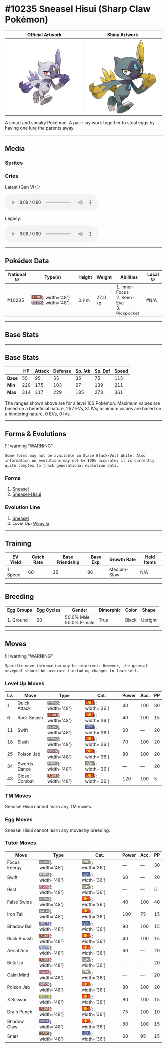 # #10235 Sneasel Hisui (Sharp Claw Pokémon)

| Official Artwork | Shiny Artwork |
| --- | --- |
| ![Official Artwork](../assets/sprites/sneasel-hisui/official_artwork.png) | ![Shiny Artwork](../assets/sprites/sneasel-hisui/official_artwork_shiny.png) |

A smart and sneaky Pokémon. A pair may work together to steal eggs by having one lure the parents away.

---

## Media

### Sprites

### Cries

Latest (Gen VI+):
<p><audio controls>
  <source src='../assets/cries/10235/latest.ogg' type='audio/ogg'>
  Your browser does not support the audio element.
</audio></p>

Legacy:
<p><audio controls>
  <source src='../assets/cries/10235/legacy.ogg' type='audio/ogg'>
  Your browser does not support the audio element.
</audio></p>

---

## Pokédex Data

| National № | Type(s) | Height | Weight | Abilities | Local № |
|------------|---------|--------|--------|-----------|---------|
| #10235 | ![fighting](../assets/types/fighting.png){: width='48'} ![poison](../assets/types/poison.png){: width='48'} | 0.9 m | 27.0 kg | 1. Inner-Focus<br>2. Keen-Eye<br>3. Pickpocket | #N/A |

---

## Base Stats
---

## Base Stats
|   | HP | Attack | Defense | Sp. Atk | Sp. Def | Speed |
|---|----|--------|---------|---------|---------|-------|
| **Base** | 55 | 95 | 55 | 35 | 75 | 115 |
| **Min** | 220 | 175 | 103 | 67 | 139 | 211 |
| **Max** | 314 | 317 | 229 | 185 | 273 | 361 |

The ranges shown above are for a level 100 Pokémon. Maximum values are based on a beneficial nature, 252 EVs, 31 IVs; minimum values are based on a hindering nature, 0 EVs, 0 IVs.

---

## Forms & Evolutions

!!! warning "WARNING"

    Some forms may not be available in Blaze Black/Volt White. Also information on evolutions may not be 100% accurate; it is currently quite complex to track generational evolution data.

### Forms

1. [Sneasel](sneasel.md/)
2. [Sneasel-Hisui](sneasel-hisui.md/)

### Evolution Line

1. [Sneasel](sneasel.md/)
1. Level Up: [Weavile](weavile.md/)

---

## Training

| EV Yield | Catch Rate | Base Friendship | Base Exp. | Growth Rate | Held Items |
|----------|------------|-----------------|-----------|-------------|------------|
| 1 Speed | 60 | 35 | 86 | Medium-Slow | N/A |

---

## Breeding

| Egg Groups | Egg Cycles | Gender | Dimorphic | Color | Shape |
|------------|------------|--------|-----------|-------|-------|
| 1. Ground | 20 | 50.0% Male<br>50.0% Female | True | Black | Upright |

---

## Moves

!!! warning "WARNING"

    Specific move information may be incorrect. However, the general movepool should be accurate (including changes to learnset).

### Level Up Moves

Lv. | Move | Type | Cat. | Power | Acc. | PP
--- | --- | --- | --- | --- | --- | ---
| 1 | Quick Attack | ![normal](../assets/types/normal.png){: width='48'} | ![physical](../assets/move_category/physical.png){: width='36'} | 40 | 100 | 30 |
| 6 | Rock Smash | ![fighting](../assets/types/fighting.png){: width='48'} | ![physical](../assets/move_category/physical.png){: width='36'} | 40 | 100 | 15 |
| 11 | Swift | ![normal](../assets/types/normal.png){: width='48'} | ![special](../assets/move_category/special.png){: width='36'} | 60 | — | 20 |
| 18 | Slash | ![normal](../assets/types/normal.png){: width='48'} | ![physical](../assets/move_category/physical.png){: width='36'} | 70 | 100 | 20 |
| 25 | Poison Jab | ![poison](../assets/types/poison.png){: width='48'} | ![physical](../assets/move_category/physical.png){: width='36'} | 80 | 100 | 20 |
| 34 | Swords Dance | ![normal](../assets/types/normal.png){: width='48'} | ![status](../assets/move_category/status.png){: width='36'} | — | — | 20 |
| 43 | Close Combat | ![fighting](../assets/types/fighting.png){: width='48'} | ![physical](../assets/move_category/physical.png){: width='36'} | 120 | 100 | 5 |

### TM Moves

Sneasel Hisui cannot learn any TM moves.
### Egg Moves

Sneasel Hisui cannot learn any moves by breeding.
### Tutor Moves

Move | Type | Cat. | Power | Acc. | PP
--- | --- | --- | --- | --- | ---
| Focus Energy | ![normal](../assets/types/normal.png){: width='48'} | ![status](../assets/move_category/status.png){: width='36'} | — | — | 30 |
| Swift | ![normal](../assets/types/normal.png){: width='48'} | ![special](../assets/move_category/special.png){: width='36'} | 60 | — | 20 |
| Rest | ![psychic](../assets/types/psychic.png){: width='48'} | ![status](../assets/move_category/status.png){: width='36'} | — | — | 5 |
| False Swipe | ![normal](../assets/types/normal.png){: width='48'} | ![physical](../assets/move_category/physical.png){: width='36'} | 40 | 100 | 40 |
| Iron Tail | ![steel](../assets/types/steel.png){: width='48'} | ![physical](../assets/move_category/physical.png){: width='36'} | 100 | 75 | 15 |
| Shadow Ball | ![ghost](../assets/types/ghost.png){: width='48'} | ![special](../assets/move_category/special.png){: width='36'} | 90 | 100 | 15 |
| Rock Smash | ![fighting](../assets/types/fighting.png){: width='48'} | ![physical](../assets/move_category/physical.png){: width='36'} | 40 | 100 | 15 |
| Aerial Ace | ![flying](../assets/types/flying.png){: width='48'} | ![physical](../assets/move_category/physical.png){: width='36'} | 60 | — | 20 |
| Bulk Up | ![fighting](../assets/types/fighting.png){: width='48'} | ![status](../assets/move_category/status.png){: width='36'} | — | — | 20 |
| Calm Mind | ![psychic](../assets/types/psychic.png){: width='48'} | ![status](../assets/move_category/status.png){: width='36'} | — | — | 20 |
| Poison Jab | ![poison](../assets/types/poison.png){: width='48'} | ![physical](../assets/move_category/physical.png){: width='36'} | 80 | 100 | 20 |
| X Scissor | ![bug](../assets/types/bug.png){: width='48'} | ![physical](../assets/move_category/physical.png){: width='36'} | 80 | 100 | 15 |
| Drain Punch | ![fighting](../assets/types/fighting.png){: width='48'} | ![physical](../assets/move_category/physical.png){: width='36'} | 75 | 100 | 10 |
| Shadow Claw | ![ghost](../assets/types/ghost.png){: width='48'} | ![physical](../assets/move_category/physical.png){: width='36'} | 80 | 100 | 15 |
| Snarl | ![dark](../assets/types/dark.png){: width='48'} | ![special](../assets/move_category/special.png){: width='36'} | 60 | 95 | 15 |

